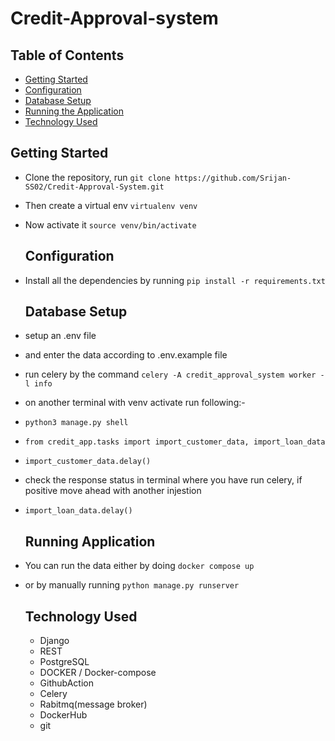 # Credit-Approval-system

## Table of Contents

- [Getting Started](#getting-started)
- [Configuration](#configuration)
- [Database Setup](#database-setup)
- [Running the Application](#running-the-application)
- [Technology Used](#technology-used)


## Getting Started
- Clone the repository, run  `git clone https://github.com/Srijan-SS02/Credit-Approval-System.git`
- Then create a virtual env `virtualenv venv`
- Now activate it `source venv/bin/activate`

  ## Configuration
- Install all the dependencies by running `pip install -r requirements.txt`

  ## Database Setup
- setup an .env file
- and enter the data according to .env.example file
- run celery by the command `celery -A credit_approval_system worker -l info`
- on another terminal with venv activate run following:-
- `python3 manage.py shell`
- `from credit_app.tasks import import_customer_data, import_loan_data`
- `import_customer_data.delay()`
-  check the response status in terminal where you have run celery, if positive move ahead with another injestion
- `import_loan_data.delay()`

  ## Running Application 
- You can run the data either by doing `docker compose up`
- or by manually running `python manage.py runserver`

  ## Technology Used
  - Django
  - REST
  - PostgreSQL
  - DOCKER  / Docker-compose
  - GithubAction
  - Celery
  - Rabitmq(message broker)
  - DockerHub
  - git
  
